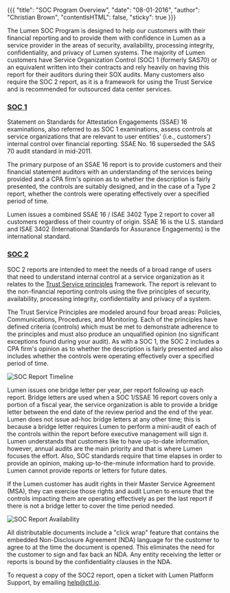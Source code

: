 {{{
  "title": "SOC Program Overview",
  "date": "08-01-2016",
  "author": "Christian Brown",
  "contentIsHTML": false,
  "sticky": true
}}}

The Lumen SOC Program is designed to help our customers with their financial reporting and to provide them with confidence in Lumen as a service provider in the areas of security, availability, processing integrity, confidentiality, and privacy of Lumen systems. The majority of Lumen customers have Service Organization Control (SOC) 1 (formerly SAS70) or an equivalent written into their contracts and rely heavily on having this report for their auditors during their SOX audits. Many customers also require the SOC 2 report, as it is a framework for using the Trust Service and is recommended for outsourced data center services.

### [SOC 1](//www.ctl.io/compliance/soc-1-ssae-16/)

Statement on Standards for Attestation Engagements (SSAE) 16 examinations, also referred to as SOC 1 examinations, assess controls at service organizations that are relevant to user entities' (i.e., customers') internal control over financial reporting. SSAE No. 16 superseded the SAS 70 audit standard in mid-2011.

The primary purpose of an SSAE 16 report is to provide customers and their financial statement auditors with an understanding of the services being provided and a CPA firm's opinion as to whether the description is fairly presented, the controls are suitably designed, and in the case of a Type 2 report, whether the controls were operating effectively over a specified period of time.

Lumen issues a combined SSAE 16 / ISAE 3402 Type 2 report to cover all customers regardless of their country of origin. SSAE 16 is the U.S. standard and ISAE 3402 (International Standards for Assurance Engagements) is the international standard.

### [SOC 2](//www.ctl.io/compliance/soc-2/)

SOC 2 reports are intended to meet the needs of a broad range of users that need to understand internal control at a service organization as it relates to the [Trust Service principles](//www.ssae-16.com/at-101/soc-2-report-trust-services-principles/) framework. The report is relevant to the non-financial reporting controls using the five principles of security, availability, processing integrity, confidentiality and privacy of a system.

The Trust Service Principles are modeled around four broad areas: Policies, Communications, Procedures, and Monitoring. Each of the principles have defined criteria (controls) which must be met to demonstrate adherence to the principles and must also produce an unqualified opinion (no significant exceptions found during your audit). As with a SOC 1, the SOC 2 includes a CPA firm's opinion as to whether the description is fairly presented and also includes whether the controls were operating effectively over a specified period of time.

![SOC Report Timeline ](../images/SOC-report-timeline.png)

Lumen issues one bridge letter per year, per report following up each report. Bridge letters are used when a SOC 1/SSAE 16 report covers only a portion of a fiscal year, the service organization is able to provide a bridge letter between the end date of the review period and the end of the year. Lumen does not issue ad-hoc bridge letters at any other time; this is because a bridge letter requires Lumen to perform a mini-audit of each of the controls within the report before executive management will sign it. Lumen understands that customers like to have up-to-date information, however, annual audits are the main priority and that is where Lumen focuses the effort. Also, SOC standards require that time elapses in order to provide an opinion, making up-to-the-minute information hard to provide. Lumen cannot provide reports or letters for future dates.

If the Lumen customer has audit rights in their Master Service Agreement (MSA), they can exercise those rights and audit Lumen to ensure that the controls impacting them are operating effectively as per the last report if there is not a bridge letter to cover the time period needed.

![SOC Report Availability ](../images/SOC-report-availability.png)

All distributable documents include a "click wrap" feature that contains the embedded Non-Disclosure Agreement (NDA) language for the customer to agree to at the time the document is opened. This eliminates the need for the customer to sign and fax back an NDA. Any entity receiving the letter or reports is bound by the confidentiality clauses in the NDA.

To request a copy of the SOC2 report, open a ticket with Lumen Platform Support, by emailing [help@ctl.io](mailto:help@ctl.io).
